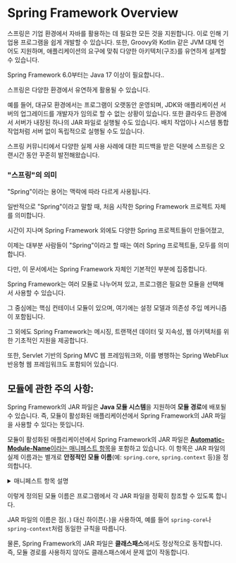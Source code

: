 # Spring Framework Overview

스프링은 기업 환경에서 자바를 활용하는 데 필요한 모든 것을 지원합니다.   이로 인해 기업용 프로그램을 쉽게 개발할 수 있습니다. 또한, Groovy와 Kotlin 같은 JVM 대체 언어도 지원하며, 애플리케이션의 요구에 맞춰 다양한 아키텍처(구조)를 유연하게 설계할 수 있습니다.&#x20;

Spring Framework 6.0부터는 Java 17 이상이 필요합니다..



스프링은 다양한 환경에서 유연하게 활용될 수 있습니다.&#x20;

예를 들어, 대규모 환경에서는 프로그램이 오랫동안 운영되며, JDK와 애플리케이션 서버의 업그레이드를 개발자가 임의로 할 수 없는 상황이 있습니다. 또한 클라우드 환경에서 서버가 내장된 하나의 JAR 파일로  실행될 수도 있습니다. 배치 작업이나 시스템 통합 작업처럼 서버 없이 독립적으로 실행될 수도 있습니다.&#x20;

스프링 커뮤니티에서 다양한 실제 사용 사례에 대한 피드백을 받은 덕분에 스프링은 오랜시간 동안 꾸준히 발전해왔습니다.

### "스프링"의 의미

"Spring"이라는 용어는 맥락에 따라 다르게 사용됩니다.

일반적으로 "Spring"이라고 말할 때, 처음 시작한 Spring Framework 프로젝트 자체를 의미합니다.

시간이 지나며 Spring Framework 외에도 다양한 Spring 프로젝트들이 만들어졌고,

이제는  대부분 사람들이 "Spring"이라고 할 때는 여러  Spring 프로젝트들, 모두를 의미합니다.&#x20;

다만, 이 문서에서는 Spring Framework 자체인 기본적인 부분에 집중합니다.



Spring Framework는 여러 모듈로 나누어져 있고,  프로그램은 필요한 모듈을 선택해서 사용할 수 있습니다.

그 중심에는 핵심 컨테이너 모듈이 있으며, 여기에는 설정 모델과 의존성 주입 메커니즘이 포함됩니다.&#x20;

그 외에도 Spring Framework는 메시징, 트랜잭션 데이터 및 지속성, 웹 아키텍처를 위한 기초적인 지원을 제공합니다.&#x20;

또한, Servlet 기반의 Spring MVC 웹 프레임워크와, 이를 병행하는 Spring WebFlux 반응형 웹 프레임워크도 포함되어 있습니다.



## 모듈에 관한 주의 사항:

Spring Framework의 JAR 파일은 **Java 모듈 시스템**을 지원하여 **모듈 경로**에 배포될 수 있습니다. 즉, 모듈이 활성화된 애플리케이션에서 Spring Framework의 JAR 파일을 사용할 수 있다는 뜻입니다.

모듈이 활성화된 애플리케이션에서 Spring Framework의 JAR 파일은 [**Automatic-Module-Name**이라는 매니페스트 항목](https://github.com/spring-projects/spring-framework/blob/082a8cfae3dc7a0b8befa3f4c310cf68f4de41ab/gradle/spring-module.gradle#L52)을 포함하고 있습니다. 이 항목은 JAR 파일의 실제 이름과는 별개로 **안정적인 모듈 이름**(예: `spring.core`, `spring.context` 등)을 정의합니다.  

<details>
  <summary>매니페스트 항목 설명</summary>
  JAR 파일에 포함된 메타데이터로, 해당 JAR의 속성이나 동작을 정의합니다. 
  `Automatic-Module-Name` 항목은 Java 9부터 도입된 모듈 시스템에서 모듈 이름을 자동으로 지정해주는 기능입니다. 
  이 항목이 있으면, JAR 파일을 모듈 시스템에 맞게 사용할 수 있게 됩니다.
</details>

이렇게 정의된 모듈 이름은 프로그램에서 각 JAR 파일을 정확히 참조할 수 있도록 합니다.

JAR 파일의 이름은 점(`.`) 대신 하이픈(`-`)을 사용하여, 예를 들어 `spring-core`나 `spring-context`처럼 동일한 규칙을 따릅니다.

물론, Spring Framework의 JAR 파일은 **클래스패스**에서도 정상적으로 동작합니다. 즉, 모듈 경로를 사용하지 않아도 클래스패스에서 문제 없이 작동합니다.